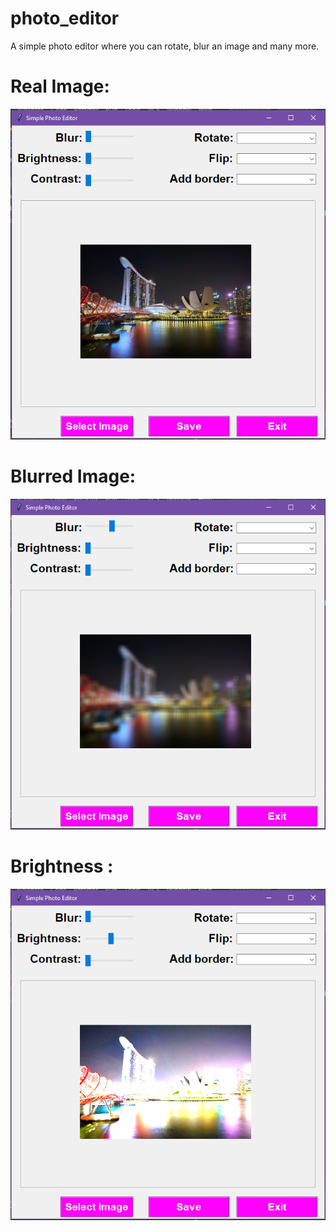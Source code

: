 # photo_editor
A simple photo editor where you can rotate, blur an image and many more.

# Real Image:

![](ss1.png)

# Blurred Image:

![](ss2.png)

# Brightness :

![](ss3.png)
